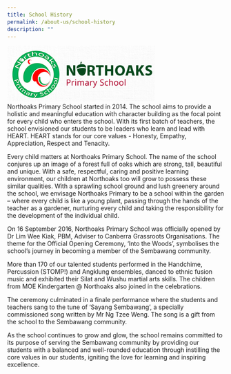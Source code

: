 ```yaml
---
title: School History
permalink: /about-us/school-history
description: ""
---
```

![](/images/oakchool%20logo.png)<br>Northoaks Primary School started in 2014. The school aims to provide a holistic and meaningful education with character building as the focal point for every child who enters the school. With its first batch of teachers, the school envisioned our students to be leaders who learn and lead with HEART. HEART stands for our core values - Honesty, Empathy, Appreciation, Respect and Tenacity.
  
Every child matters at Northoaks Primary School. The name of the school conjures up an image of a forest full of oaks which are strong, tall, beautiful and unique. With a safe, respectful, caring and positive learning environment, our children at Northoaks too will grow to possess these similar qualities. With a sprawling school ground and lush greenery around the school, we envisage Northoaks Primary to be a school within the garden – where every child is like a young plant, passing through the hands of the teacher as a gardener, nurturing every child and taking the responsibility for the development of the individual child.  
  
On 16 September 2016, Northoaks Primary School was officially opened by Dr Lim Wee Kiak, PBM, Adviser to Canberra Grassroots Organisations. The theme for the Official Opening Ceremony, ‘Into the Woods’, symbolises the school’s journey in becoming a member of the Sembawang community.  
  
More than 170 of our talented students performed in the Handchime, Percussion (STOMP!) and Angklung ensembles, danced to ethnic fusion music and exhibited their Silat and Wushu martial arts skills. The children from MOE Kindergarten @ Northoaks also joined in the celebrations.  
  
The ceremony culminated in a finale performance where the students and teachers sang to the tune of ‘Sayang Sembawang’, a specially commissioned song written by Mr Ng Tzee Weng. The song is a gift from the school to the Sembawang community.  
  
As the school continues to grow and glow, the school remains committed to its purpose of serving the Sembawang community by providing our students with a balanced and well-rounded education through instilling the core values in our students, igniting the love for learning and inspiring excellence.